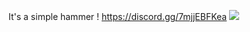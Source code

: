 It's a simple hammer !
https://discord.gg/7mjjEBFKea
[![](https://poggit.pmmp.io/shield.state/Hammer_By_DarkSidesYT)](https://poggit.pmmp.io/p/Hammer_By_DarkSidesYT)
